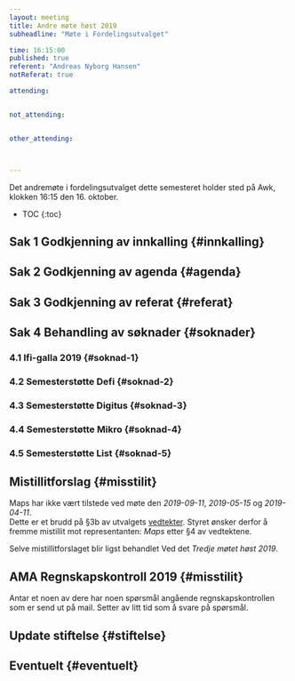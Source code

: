 ```yaml
---
layout: meeting
title: Andre møte høst 2019
subheadline: "Møte i Fordelingsutvalget"

time: 16:15:00
published: true
referent: "Andreas Nyborg Hansen"
notReferat: true

attending:


not_attending:


other_attending:



---
```


Det andremøte i fordelingsutvalget dette semesteret holder sted på Awk, klokken 16:15 den 16. oktober. 

* TOC
{:toc}

## Sak 1 Godkjenning av innkalling {#innkalling}
## Sak 2 Godkjenning av agenda {#agenda}
## Sak 3 Godkjenning av referat {#referat}
## Sak 4 Behandling av søknader {#soknader}
### 4.1 Ifi-galla 2019  {#soknad-1}
### 4.2 Semesterstøtte Defi  {#soknad-2}
### 4.3 Semesterstøtte Digitus  {#soknad-3}
### 4.4 Semesterstøtte Mikro  {#soknad-4}
### 4.5 Semesterstøtte List  {#soknad-5}
## Mistillitforslag {#misstilit}
Maps har ikke vært tilstede ved møte den *2019-09-11*, *2019-05-15* og *2019-04-11*.  
Dette er et brudd på §3b av utvalgets [vedtekter](https://fordelingsutvalget.org/vedtekter/).
Styret ønsker derfor å fremme mistillit mot representanten: *Maps* etter §4 av vedtektene.

Selve mistillitforslaget blir ligst behandlet Ved det *Tredje møtet høst 2019*. 

## AMA Regnskapskontroll 2019 {#misstilit}
Antar et noen av dere har noen spørsmål angående regnskapskontrollen som er send ut på mail. Setter av litt tid som å svare på spørsmål. 

## Update stiftelse {#stiftelse}
## Eventuelt {#eventuelt}

